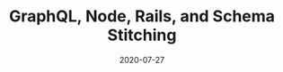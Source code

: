 ---
title: GraphQL, Node, Rails, and Schema Stitching
date: 2020-07-27
description: We recently built a support app that uses two GraphQL schemas from a Node app and a Rails app.
tags: [Code]
---